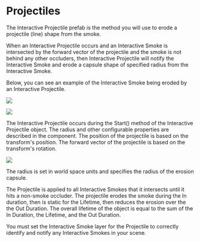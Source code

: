 Projectiles
======================

The Interactive Projectile prefab is the method you will use to erode a projectile (line) shape from the smoke.

When an Interactive Projectile occurs and an Interactive Smoke is intersected by the forward vector of the projectile and the smoke is not behind any other occluders, then Interactive Projectile will notify the Interactive Smoke and erode a capsule shape of specified radius from the Interactive Smoke.

Below, you can see an example of the Interactive Smoke being eroded by an Interactive Projectile.

![](/img/responsive-smokes/projectiles/before.webp)

![](/img/responsive-smokes/projectiles/after.webp)

The Interactive Projectile occurs during the Start() method of the Interactive Projectile object. The radius and other configurable properties are described in the component. The position of the projectile is based on the transform's position. The forward vector of the projectile is based on the transform's rotation.

![](/img/responsive-smokes/projectiles/properties.webp)

The radius is set in world space units and specifies the radius of the erosion capsule.

The Projectile is applied to all Interactive Smokes that it intersects until it hits a non-smoke occluder. The projectile erodes the smoke during the In duration, then is static for the Lifetime, then reduces the erosion over the the Out Duration. The overall lifetime of the object is equal to the sum of the In Duration, the Lifetime, and the Out Duration.

You must set the Interactive Smoke layer for the Projectile to correctly identify and notify any Interactive Smokes in your scene.
